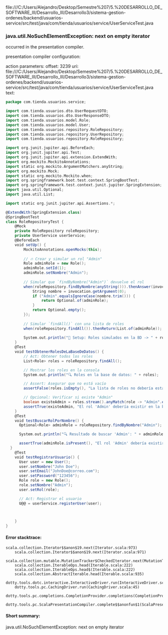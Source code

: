 file:///C:/Users/Alejandro/Desktop/Semestre%207/5.%20DESARROLLO_DE_SOFTWARE_III/Desarrollo_III/Desarrollo3/sistema-gestion-ordenes/backend/usuarios-service/src/test/java/com/tienda/usuarios/service/UserServiceTest.java
### java.util.NoSuchElementException: next on empty iterator

occurred in the presentation compiler.

presentation compiler configuration:


action parameters:
offset: 3239
uri: file:///C:/Users/Alejandro/Desktop/Semestre%207/5.%20DESARROLLO_DE_SOFTWARE_III/Desarrollo_III/Desarrollo3/sistema-gestion-ordenes/backend/usuarios-service/src/test/java/com/tienda/usuarios/service/UserServiceTest.java
text:
```scala
package com.tienda.usuarios.service;

import com.tienda.usuarios.dto.UserRequestDTO;
import com.tienda.usuarios.dto.UserResponseDTO;
import com.tienda.usuarios.model.Role;
import com.tienda.usuarios.model.User;
import com.tienda.usuarios.repository.RoleRepository;
import com.tienda.usuarios.repository.UserRepository;
import com.tienda.usuarios.repository.RoleRepository;

import org.junit.jupiter.api.BeforeEach;
import org.junit.jupiter.api.Test;
import org.junit.jupiter.api.extension.ExtendWith;
import org.mockito.MockitoAnnotations;
import static org.mockito.ArgumentMatchers.anyString;
import org.mockito.Mock;
import static org.mockito.Mockito.when;
import org.springframework.boot.test.context.SpringBootTest;
import org.springframework.test.context.junit.jupiter.SpringExtension;
import java.util.Optional;
import java.util.List;

import static org.junit.jupiter.api.Assertions.*;

@ExtendWith(SpringExtension.class)
@SpringBootTest
class RoleRepositoryTest {
    @Mock
    private RoleRepository roleRepository;
    private UserService userService;
    @BeforeEach
    void setUp() {
        MockitoAnnotations.openMocks(this);
    
        // 🔥 Crear y simular un rol "Admin"
        Role adminRole = new Role();
        adminRole.setId(1);
        adminRole.setNombre("Admin");
    
        // Simular que `findByNombre("Admin")` devuelve el rol
        when(roleRepository.findByNombre(anyString())).thenAnswer(invocation -> {
            String nombre = invocation.getArgument(0);
            if ("Admin".equalsIgnoreCase(nombre.trim())) {
                return Optional.of(adminRole);
            }
            return Optional.empty();
        });
    
        // Simular `findAll()` con una lista de roles
        when(roleRepository.findAll()).thenReturn(List.of(adminRole));
    
        System.out.println("📌 Setup: Roles simulados en la BD -> " + roleRepository.findAll());
    }
    @Test
    void testObtenerRolesDeLaBaseDeDatos() {
        // Act: Obtener todos los roles
        List<Role> roles = roleRepository.findAll();

        // Mostrar los roles en la consola
        System.out.println("🔍 Roles en la base de datos: " + roles);

        // Assert: Asegurar que no está vacío
        assertFalse(roles.isEmpty(), "La lista de roles no debería estar vacía");

        // Opcional: Verificar si existe "Admin"
        boolean existeAdmin = roles.stream().anyMatch(role -> "Admin".equalsIgnoreCase(role.getNombre()));
        assertTrue(existeAdmin, "El rol 'Admin' debería existir en la base de datos");
    }
    @Test
    void testBuscarRolPorNombre() {
      Optional<Role> adminRole = roleRepository.findByNombre("Admin");

      System.out.println("🔍 Resultado de buscar 'Admin': " + adminRole);

      assertTrue(adminRole.isPresent(), "El rol 'Admin' debería existir en la base de datos");
  }
    @Test
    void testRegistrarUsuario() {
      User user = new User();
      user.setNombre("John Doe");
      user.setEmail("JohnDoe@correo.com");
      user.setPassword("123456");
      Role role = new Role();
      role.setNombre("Admin");
      user.setRol(role);

      // Act: Registrar el usuario
      U@@ = userService.registerUser(user);

        

    }
}

```



#### Error stacktrace:

```
scala.collection.Iterator$$anon$19.next(Iterator.scala:973)
	scala.collection.Iterator$$anon$19.next(Iterator.scala:971)
	scala.collection.mutable.MutationTracker$CheckedIterator.next(MutationTracker.scala:76)
	scala.collection.IterableOps.head(Iterable.scala:222)
	scala.collection.IterableOps.head$(Iterable.scala:222)
	scala.collection.AbstractIterable.head(Iterable.scala:935)
	dotty.tools.dotc.interactive.InteractiveDriver.run(InteractiveDriver.scala:164)
	dotty.tools.pc.CachingDriver.run(CachingDriver.scala:45)
	dotty.tools.pc.completions.CompletionProvider.completions(CompletionProvider.scala:72)
	dotty.tools.pc.ScalaPresentationCompiler.complete$$anonfun$1(ScalaPresentationCompiler.scala:150)
```
#### Short summary: 

java.util.NoSuchElementException: next on empty iterator